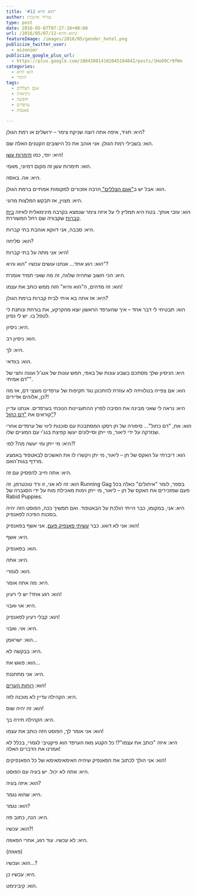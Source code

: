 ```yaml
---
title: 'הוא והיא #12'
author: נמרוד איזנברג
type: post
date: 2016-05-07T07:27:18+00:00
url: /2016/05/07/הוא-והיא-12/
featureImage: /images/2016/05/gender_hotel.png
publicize_twitter_user:
  - aizenimr
publicize_google_plus_url:
  - https://plus.google.com/108430814102045194842/posts/1HoD9Cr9fWe
categories:
  - הוא והיא
  - הומור
tags:
  - אגם הצללים
  - גיקיאדה
  - חופשה
  - ערפדים
  - פאנפיק

---
```

<span lang="he-IL">היא</span><span lang="en-US">: </span><span lang="he-IL">תגיד</span><span lang="en-US">, </span><span lang="he-IL">איפה אתה רוצה שניקח צימר – ירושלים או רמת הגולן</span><span lang="en-US">?</span>

<span lang="he-IL">הוא</span><span lang="en-US">: </span><span lang="he-IL">בשבילי רמת הגולן</span><span lang="en-US">. </span><span lang="he-IL">אני אוהב את כל הישובים הקטנים האלה שם</span><span lang="en-US">.</span>

<span lang="he-IL">היא</span><span lang="en-US">: </span><span lang="he-IL">יופי</span><span lang="en-US">, </span><span lang="he-IL">כמו <a href="https://he.wikipedia.org/wiki/%D7%AA%D7%9E%D7%A8%D7%95%D7%AA_%D7%A2%D7%A9%D7%9F">תימרות עשן</a></span><span lang="en-US">!</span>

<span lang="he-IL">הוא</span><span lang="en-US">: </span><span lang="he-IL">תימרות עשן זה מקום דמיוני</span><span lang="en-US">, </span><span lang="he-IL">מאמי</span><span lang="en-US">.</span>

<span lang="he-IL">היא</span><span lang="en-US">: </span><span lang="he-IL">אה</span><span lang="en-US">. </span><span lang="he-IL">באסה</span><span lang="en-US">.</span>

<span lang="he-IL">הוא</span><span lang="en-US">: </span><span lang="he-IL">אבל יש ב</span>[<span lang="en-US">"</span><span lang="he-IL">אגם הצללים</span><span lang="en-US">" </span>][1]<span lang="he-IL">הרבה אזכורים למקומות אמתיים ברמת הגולן</span><span lang="en-US">.</span>

<span lang="he-IL">היא</span><span lang="en-US">: </span><span lang="he-IL">מצוין</span><span lang="en-US">, </span><span lang="he-IL">אז תבקש המלצות מרוני</span><span lang="en-US">.</span>

<span lang="he-IL">הוא</span><span lang="en-US">: </span><span lang="he-IL">עזבי אותך</span><span lang="en-US">. </span><span lang="he-IL">בטח היא תמליץ לי על איזה צימר שנמצא בקרבה מינימאלית לאיזה <a href="https://he.wikipedia.org/wiki/%D7%91%D7%99%D7%AA_%D7%94%D7%A7%D7%91%D7%A8%D7%95%D7%AA_%D7%9B%D7%A0%D7%A8%D7%AA">בית קברות</a> שקבורה שם רחל המשוררת</span><span lang="en-US">.</span>

<span lang="he-IL">היא</span><span lang="en-US">: </span><span lang="he-IL">סבבה</span><span lang="en-US">, </span><span lang="he-IL">אני דווקא אוהבת בתי קברות</span><span lang="en-US">.</span>

<span lang="he-IL">הוא</span><span lang="en-US">: </span><span lang="he-IL">סליחה</span><span lang="en-US">?</span>

<span lang="he-IL">היא</span><span lang="en-US">: </span><span lang="he-IL">אני מתה על בתי קברות</span><span lang="en-US">!</span>

<span lang="he-IL">הוא</span><span lang="en-US">: </span><span lang="he-IL">רגע אחד… אנחנו עושים עכשיו </span><span lang="en-US">"</span><span lang="he-IL">הוא והיא</span><span lang="en-US">"?</span>

<span lang="he-IL">היא</span><span lang="en-US">: </span><span lang="he-IL">הכי חשוב שתהיה שלווה, זה מה שאני תמיד אומרת.</span>

<span lang="he-IL">הוא</span><span lang="en-US">: </span><span lang="he-IL">זה מדהים</span><span lang="en-US">, </span><span lang="he-IL">ה</span><span lang="en-US">"</span><span lang="he-IL">הוא והיא</span><span lang="en-US">" </span><span lang="he-IL">הזה ממש כותב את עצמו</span><span lang="en-US">!</span>

<span lang="he-IL">היא</span><span lang="en-US">: </span><span lang="he-IL">אז אתה בא איתי לבית קברות ברמת הגולן</span><span lang="en-US">?</span>

<span lang="he-IL">הוא</span><span lang="en-US">: </span><span lang="he-IL">תבטיחי לי דבר אחד – איך שהערפד הראשון יוצא מהקרקע</span><span lang="en-US">, </span><span lang="he-IL">את בורחת ונותנת לי לטפל בו</span><span lang="en-US">. </span><span lang="he-IL">יש לי נסיון</span><span lang="en-US">.</span>

<span lang="he-IL">היא</span><span lang="en-US">: </span><span lang="he-IL">ניסיון</span><span lang="en-US">.</span>

<span lang="he-IL">הוא</span><span lang="en-US">: </span><span lang="he-IL">ניסיון רב</span><span lang="en-US">.</span>

<span lang="he-IL">היא</span><span lang="en-US">: </span><span lang="he-IL">לך</span><span lang="en-US">.</span>

<span lang="he-IL">הוא</span><span lang="en-US">: </span><span lang="he-IL">בוודאי</span><span lang="en-US">.</span>

<span lang="he-IL">היא</span><span lang="en-US">: </span><span lang="he-IL">הניסיון שלך מסתכם בשבע עונות של באפי, חמש עונות של אנג</span><span lang="en-US">'</span><span lang="he-IL">ל</span> <span lang="en-US">ועונה וחצי של "דם אמיתי".<br /> </span>

<span lang="he-IL">הוא</span><span lang="en-US">: </span><span lang="he-IL">אם צפייה בטלוויזיה לא עוזרת להתכונן נגד תקיפות של ערפדים מוצצי דם</span><span lang="en-US">, </span><span lang="he-IL">אז מה כן</span><span lang="en-US">, </span><span lang="he-IL">אלוהים אדירים</span><span lang="en-US">?!</span>

<span lang="he-IL">היא</span><span lang="en-US">: </span><span lang="he-IL">נראה לי שאני מבינה את הסיבה לפרץ ההתעניינות הנוכחי בערפדים</span><span lang="en-US">. </span><span lang="he-IL">אנחנו עדיין קוראים את </span>[<span lang="en-US">"</span><span lang="he-IL">דם כחול"</span>][2]<span lang="en-US">?</span>

<span lang="he-IL">הוא</span><span lang="en-US">: </span><span lang="he-IL">אח</span><span lang="en-US">, "</span><span lang="he-IL">דם כחול</span><span lang="en-US">"… </span><span lang="he-IL">סיפורה של חן רסקו המסתבכת עם סוכנות ליווי של ערפדים אחרי שנזרקה על ידי ליאור</span><span lang="en-US">, </span><span lang="he-IL">מי ייתן וסיילונים יעשו קפיצת בנג</span><span lang="en-US">'</span><span lang="he-IL">י עם המעיים שלו</span><span lang="en-US">.</span>

<span lang="he-IL">היא</span><span lang="en-US">: </span><span lang="he-IL">מי ייתן ומי יעשה מה</span><span lang="en-US">? </span>_<span lang="he-IL">למי</span><span lang="en-US">?!</span>_

<span lang="he-IL">הוא</span><span lang="en-US">: </span><span lang="he-IL">דיברתי על האקס של חן </span><span lang="en-US">&#8211; </span><span lang="he-IL">ליאור</span><span lang="en-US">, </span><span lang="he-IL">מי יתן ויקשרו לו את האשכים לבאטפוד באמצע מרדף בגות</span><span lang="en-US">'</span><span lang="he-IL">האם</span><span lang="en-US">.</span>

<span lang="he-IL">היא</span><span lang="en-US">: </span><span lang="he-IL">אתה חייב להפסיק עם זה</span><span lang="en-US">.</span>

<span lang="he-IL">הוא</span><span lang="en-US">: </span><span lang="he-IL">זה לא אני</span><span lang="en-US">, </span><span lang="he-IL">זו ורד טוכטרמן</span><span lang="en-US">. </span><span lang="he-IL">זה </span><span lang="en-US">Running Gag </span><span lang="he-IL">בספר</span><span lang="en-US">, </span><span lang="he-IL">לומר </span><span lang="en-US">"</span><span lang="he-IL">איחולים</span><span lang="en-US">" </span><span lang="he-IL">כאלה בכל פעם שמזכירים את האקס של חן – ליאור</span><span lang="en-US">, </span><span lang="he-IL">מי ייתן וימות מאכילת מוח על ידי הסגברה של </span><span lang="en-US">Rabid Puppies.</span>

<span lang="he-IL">היא</span><span lang="en-US">: אני, במקומו, כבר הייתי הולכת על הבאטפוד. ו</span><span lang="he-IL">אם תמשיך ככה</span><span lang="en-US">, </span><span lang="he-IL">הפוסט הזה יהיה בסכנת הפיכה לפאנפיק</span><span lang="en-US">.</span>

<span lang="he-IL">הוא</span><span lang="en-US">: </span><span lang="he-IL">אני לא דואג</span><span lang="en-US">. </span><span lang="he-IL">כבר <a href="/2016/03/03/%d7%94%d7%a7%d7%95%d7%9e%d7%99%d7%a1%d7%a8-%d7%a9%d7%9c-%d7%a0%d7%a8%d7%a0%d7%99%d7%94/">עשיתי פאנפיק פעם</a></span><span lang="en-US">. </span><span lang="he-IL">אני אשף בפאנפיק</span><span lang="en-US">!</span>

<span lang="he-IL">היא</span><span lang="en-US">: </span><span lang="he-IL">אשף</span><span lang="en-US">.</span>

<span lang="he-IL">הוא</span><span lang="en-US">: </span><span lang="he-IL">בפאנפיק</span><span lang="en-US">.</span>

<span lang="he-IL">היא</span><span lang="en-US">: </span><span lang="he-IL">אתה</span><span lang="en-US">.</span>

<span lang="he-IL">הוא</span><span lang="en-US">: </span><span lang="he-IL">לגמרי</span><span lang="en-US">.</span>

<span lang="he-IL">היא</span><span lang="en-US">: </span><span lang="he-IL">מה אתה אומר</span><span lang="en-US">.</span>

<span lang="he-IL">הוא</span><span lang="en-US">: </span><span lang="he-IL">רגע אחד</span><span lang="en-US">! </span><span lang="he-IL">יש לי רעיון</span><span lang="en-US">!</span>

<span lang="he-IL">היא</span><span lang="en-US">: </span><span lang="he-IL">אוי ואבוי</span><span lang="en-US">.</span>

<span lang="he-IL">הוא</span><span lang="en-US">: </span><span lang="he-IL">קבלי רעיון לפאנפיק</span><span lang="en-US">!</span>

<span lang="he-IL">היא</span><span lang="en-US">: </span><span lang="he-IL">אוי</span><span lang="en-US">. </span><span lang="he-IL">ואבוי</span><span lang="en-US">.</span>

<span lang="he-IL">הוא</span><span lang="en-US">: </span><span lang="he-IL">ישראמן</span><span lang="en-US">&#8230;</span>

<span lang="he-IL">היא</span><span lang="en-US">: </span><span lang="he-IL">בבקשה לא</span><span lang="en-US">.</span>

<span lang="he-IL">הוא</span><span lang="en-US">: </span><span lang="he-IL">פוגש את</span><span lang="en-US">&#8230;</span>

<span lang="he-IL">היא</span><span lang="en-US">: </span><span lang="he-IL">אני מתחננת</span><span lang="en-US">.</span>

<span lang="he-IL">הוא</span><span lang="en-US">: </span>[<span lang="he-IL">רוחות הערים</span>][3]<span lang="en-US">!</span>

<span lang="he-IL">היא</span><span lang="en-US">: </span><span lang="he-IL">הקהילה עדיין לא מוכנה לזה</span><span lang="en-US">.</span>

<span lang="he-IL">הוא</span><span lang="en-US">: </span><span lang="he-IL">זה יהיה שוס</span><span lang="en-US">!</span>

<span lang="he-IL">היא</span><span lang="en-US">: </span><span lang="he-IL">הקהילה תירה בך</span><span lang="en-US">.</span>

<span lang="he-IL">הוא</span><span lang="en-US">: </span><span lang="he-IL">אני אומר לך</span><span lang="en-US">, </span><span lang="he-IL">הפוסט הזה כותב את עצמו</span><span lang="en-US">!</span>

<span lang="he-IL">היא</span><span lang="en-US">: </span><span lang="he-IL">איזה </span><span lang="en-US">"</span><span lang="he-IL">כותב את עצמו</span><span lang="en-US">"?! </span><span lang="he-IL">כל הקטע מאז הערפד הוא פיקטיבי לגמרי</span><span lang="en-US">, </span><span lang="he-IL">בכלל לא אמרנו את הדברים האלה</span><span lang="en-US">!</span>

<span lang="he-IL">הוא</span><span lang="en-US">: </span><span lang="he-IL">אני הולך לכתוב את הפאנפיק שיהיה האימאימאימא של כל הפאנפיקים</span><span lang="en-US">!</span>

<span lang="he-IL">היא</span><span lang="en-US">: </span><span lang="he-IL">אתה לא יכול</span><span lang="en-US">. </span><span lang="he-IL">יש בעיה עם הפוסט</span><span lang="en-US">.</span>

<span lang="he-IL">הוא</span><span lang="en-US">: </span><span lang="he-IL">איזה בעיה</span><span lang="en-US">?</span>

<span lang="he-IL">היא</span><span lang="en-US">: </span><span lang="he-IL">שהוא נגמר</span><span lang="en-US">.</span>

<span lang="he-IL">הוא</span><span lang="en-US">: </span><span lang="he-IL">נגמר</span><span lang="en-US">?</span>

<span lang="he-IL">היא</span><span lang="en-US">: </span><span lang="he-IL">הנה</span><span lang="en-US">, </span><span lang="he-IL">כתוב פה</span><span lang="en-US">.</span>

<span lang="he-IL">הוא</span><span lang="en-US">: </span><span lang="he-IL">עכשיו</span><span lang="en-US">?!</span>

<span lang="he-IL">היא</span><span lang="en-US">: </span><span lang="he-IL">לא עכשיו</span><span lang="en-US">. </span><span lang="he-IL">עוד רגע</span><span lang="en-US">, </span><span lang="he-IL">אחרי הפאוזה</span><span lang="en-US">.</span>

<span lang="en-US">(</span><span lang="he-IL">פאוזה</span><span lang="en-US">)</span>

<span lang="he-IL">הוא</span><span lang="en-US">: </span><span lang="he-IL">ועכשיו…</span><span lang="en-US">?</span>

<span lang="he-IL">היא</span><span lang="en-US">: </span><span lang="he-IL">עכשיו כן</span><span lang="en-US">.</span>

<span lang="he-IL">הוא</span><span lang="en-US">: </span><span lang="he-IL">קיבינימט</span><span lang="en-US">.</span>

 [1]: http://gelbfish.com/
 [2]: http://room314.co.il/
 [3]: http://rotemwrites.com/?page_id=119